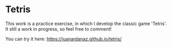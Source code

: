 # Tetris
This work is a practice exercise, in which I develop the classic game 'Tetris'.
It still a work in progress, so feel free to comment!

You can try it here: https://juanardanaz.github.io/tetris/
